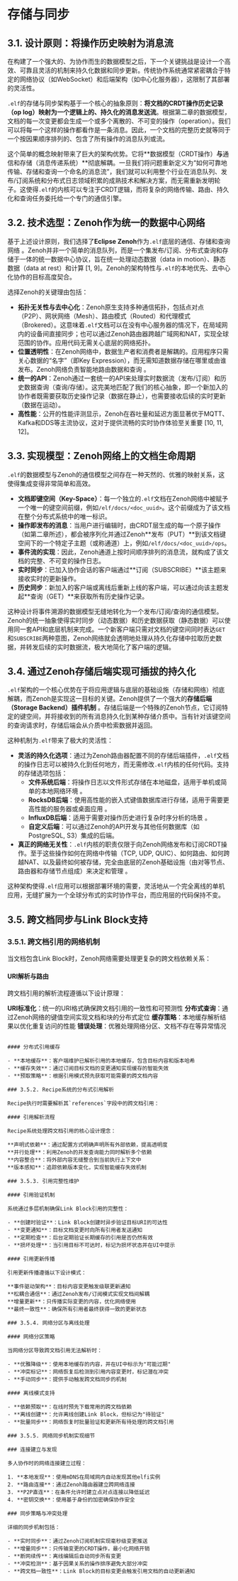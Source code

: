 # 存储与同步

## 3.1. 设计原则：将操作历史映射为消息流

在构建了一个强大的、为协作而生的数据模型之后，下一个关键挑战是设计一个高效、可靠且灵活的机制来持久化数据和同步更新。传统协作系统通常紧密耦合于特定的网络协议（如WebSocket）和后端架构（如中心化服务器），这限制了其部署的灵活性。

`.elf`的存储与同步架构基于一个核心的抽象原则：**将文档的CRDT操作历史记录（op log）映射为一个逻辑上的、持久化的消息发送流**。根据第二章的数据模型，文档的每一次变更都会生成一个或多个离散的、不可变的操作（operation）。我们可以将每一个这样的操作都看作是一条消息。因此，一个文档的完整历史就等同于一个按因果顺序排列的、包含了所有操作的消息队列或流。

这个简单的概念映射带来了巨大的架构优势。它将**数据模型（CRDT操作）**与**通信和存储（消息传递系统）**彻底解耦。一旦我们将问题重新定义为“如何可靠地传输、存储和查询一个命名的消息流”，我们就可以利用整个行业在消息队列、发布/订阅系统和分布式日志领域积累的成熟技术和解决方案，而无需重新发明轮子。这使得`.elf`的内核可以专注于CRDT逻辑，而将复杂的网络传输、路由、持久化和查询任务委托给一个专门的通信引擎。

## 3.2. 技术选型：Zenoh作为统一的数据中心网络

基于上述设计原则，我们选择了**Eclipse Zenoh**作为`.elf`底层的通信、存储和查询网络 。Zenoh并非一个简单的消息队列，而是一个集发布/订阅、分布式查询和存储于一体的统一数据中心协议，旨在统一处理动态数据（data in motion）、静态数据（data at rest）和计算 [1, 9]。Zenoh的架构特性与`.elf`的本地优先、去中心化协作的目标高度契合。

选择Zenoh的关键理由包括：

-   **拓扑无关性与去中心化**：Zenoh原生支持多种通信拓扑，包括点对点（P2P）、网状网络（Mesh）、路由模式（Routed）和代理模式（Brokered）。这意味着`.elf`文档可以在没有中心服务器的情况下，在局域网内的设备间直接同步；也可以通过Zenoh路由器跨越广域网和NAT，实现全球范围的协作。应用代码无需关心底层的网络拓扑。
-   **位置透明性**：在Zenoh网络中，数据生产者和消费者是解耦的。应用程序只需关心数据的“名字”（即Key Expression），而无需知道数据存储在哪里或由谁发布。Zenoh网络负责智能地路由数据和查询 。
-   **统一的API**：Zenoh通过一套统一的API来处理实时数据流（发布/订阅）和历史数据查询（查询/存储）。这完美地匹配了我们的核心抽象，即一个新加入的协作者既需要获取历史操作记录（数据在静止），也需要接收后续的实时更新（数据在运动）。
-   **高性能**：公开的性能评测显示，Zenoh在吞吐量和延迟方面显著优于MQTT、Kafka和DDS等主流协议，这对于提供流畅的实时协作体验至关重要 [10, 11, 12]。

## 3.3. 实现模型：Zenoh网络上的文档生命周期

`.elf`的数据模型与Zenoh的通信模型之间存在一种天然的、优雅的映射关系，这使得集成变得非常简单和高效。

-   **文档即键空间（Key-Space）**：每一个独立的`.elf`文档在Zenoh网络中被赋予一个唯一的键空间前缀，例如`/elf/docs/<doc_uuid>`。这个前缀成为了该文档在整个分布式系统中的唯一标识。
-   **操作即发布的消息**：当用户进行编辑时，由CRDT层生成的每一个原子操作（如第二章所述），都会被序列化并通过Zenoh**发布（PUT）**到该文档键空间下的一个特定子主题（或称通道）上，例如`/elf/docs/<doc_uuid>/ops`。
-   **事件流的实现**：因此，Zenoh通道上按时间顺序排列的消息流，就构成了该文档的完整、不可变的操作日志。
-   **实时同步**：已加入协作会话的客户端通过**订阅（SUBSCRIBE）**该主题来接收实时的更新操作。
-   **历史同步**：新加入的客户端或离线后重新上线的客户端，可以通过向该主题发起**查询（GET）**来获取所有历史操作记录。

这种设计将事件溯源的数据模型无缝地转化为一个发布/订阅/查询的通信模型。Zenoh的统一抽象使得实时同步（动态数据）和历史数据获取（静态数据）可以使用同一套API和底层机制来完成。一个新客户端只需对文档的键空间同时表达`GET`和`SUBSCRIBE`两种意图，Zenoh网络就会透明地处理从持久化存储中拉取历史数据，并转发后续的实时数据流，极大地简化了客户端的逻辑。

## 3.4. 通过Zenoh存储后端实现可插拔的持久化

`.elf`架构的一个核心优势在于将应用逻辑与底层的基础设施（存储和网络）彻底解耦，而Zenoh是实现这一目标的关键。Zenoh提供了一个强大的**存储后端（Storage Backend）插件机制** 。存储后端是一个特殊的Zenoh节点，它订阅特定的键空间，并将接收到的所有消息持久化到某种存储介质中。当有针对该键空间的查询请求时，存储后端会从介质中检索数据并返回。

这种机制为`.elf`带来了极大的灵活性：

-   **灵活的持久化选项**：通过为Zenoh路由器配置不同的存储后端插件，`.elf`文档的操作日志可以被持久化到任何地方，而无需修改`.elf`内核的任何代码。支持的存储选项包括：
    -   **文件系统后端**：将操作日志以文件形式存储在本地磁盘，适用于单机或简单的本地网络环境 。
    -   **RocksDB后端**：使用高性能的嵌入式键值数据库进行存储，适用于需要更高性能的服务器或桌面应用 。
    -   **InfluxDB后端**：适用于需要对操作历史进行复杂时序分析的场景 。
    -   **自定义后端**：可以通过Zenoh的API开发与其他任何数据库（如PostgreSQL, S3）集成的后端。
-   **真正的网络无关性**：`.elf`内核的职责仅限于向Zenoh网络发布和订阅CRDT操作。至于这些操作如何在网络中传输（TCP, UDP, QUIC）、如何路由、如何跨越NAT、以及最终如何被存储，完全由底层的Zenoh基础设施（由对等节点、路由器和存储节点组成）来决定和管理 。

这种架构使得`.elf`应用可以根据部署环境的需要，灵活地从一个完全离线的单机应用，无缝扩展为一个全球分布式的实时协作平台，而应用层的代码保持不变。

## 3.5. 跨文档同步与Link Block支持

### 3.5.1. 跨文档引用的网络机制

当文档包含Link Block时，Zenoh网络需要处理更复杂的跨文档依赖关系：

#### URI解析与路由

跨文档引用的解析流程遵循以下设计原理：

**URI标准化**：统一的URI格式确保跨文档引用的一致性和可预测性
**分布式查询**：通过Zenoh网络的键值空间实现文档和块的分布式定位
**缓存策略**：本地缓存解析结果以优化重复访问的性能
**错误处理**：优雅处理网络分区、文档不存在等异常情况
```

#### 分布式引用缓存

- **本地缓存**：客户端维护已解析引用的本地缓存，包含目标内容和版本哈希
- **缓存失效**：通过订阅目标文档的变更通知实现缓存的智能失效
- **预取策略**：根据引用模式预先获取可能需要的跨文档内容

### 3.5.2. Recipe系统的分布式引用解析

Recipe执行时需要解析其`references`字段中的跨文档引用：

#### 引用解析流程

Recipe系统处理跨文档引用的核心设计理念：

**声明式依赖**：通过配置方式明确声明所有外部依赖，提高透明度
**并行处理**：利用Zenoh的并发查询能力同时解析多个依赖
**内容整合**：将外部内容无缝整合到当前执行上下文中
**版本感知**：追踪依赖版本变化，实现智能缓存失效机制

### 3.5.3. 引用完整性维护

#### 引用验证机制

系统通过多层机制确保Link Block引用的完整性：

- **创建时验证**：Link Block创建时异步验证目标URI的可达性
- **变更通知**：目标文档变更时向所有引用者发送通知
- **定期检查**：后台定期验证长期缓存的引用是否仍然有效
- **损坏处理**：当引用目标不可达时，标记为损坏状态并在UI中提示

#### 引用更新传播

引用更新传播遵循以下设计模式：

**事件驱动架构**：目标内容变更触发级联更新通知
**松耦合通信**：通过Zenoh发布/订阅模式实现文档间解耦
**增量更新**：只传播实际变更的内容，优化网络使用
**最终一致性**：确保所有引用者最终获得一致的更新状态

### 3.5.4. 网络分区与离线处理

#### 网络分区策略

当网络分区导致跨文档引用无法解析时：

- **优雅降级**：使用本地缓存的内容，并在UI中标示为"可能过期"
- **冲突标记**：网络恢复后检测到引用内容变更时，标记潜在冲突
- **手动同步**：提供手动触发跨文档同步的机制

#### 离线模式支持

- **依赖预取**：在线时预先下载常用的跨文档依赖
- **离线创建**：允许离线创建Link Block，但标记为"待验证"
- **批量同步**：网络恢复时批量验证和更新所有待处理的跨文档引用

### 3.5.5. 网络同步机制实现细节

### 连接建立与发现

多人协作时的网络连接建立过程：

1. **本地发现**：使用mDNS在局域网内自动发现其他elfi实例
2. **路由连接**：通过Zenoh路由器建立跨网络连接
3. **P2P直连**：在条件允许时建立点对点连接以降低延迟
4. **密钥交换**：使用基于身份的加密确保协作安全

### 同步策略与冲突处理

详细的同步机制包括：

- **实时同步**：通过Zenoh订阅机制实现毫秒级变更推送
- **增量同步**：只传输变更的CRDT操作，最小化网络开销
- **断网续传**：离线编辑后自动同步所有变更
- **冲突检测**：基于因果关系的操作排序避免大部分冲突
- **跨文档一致性**：Link Block的目标变更会触发引用文档的自动更新通知

